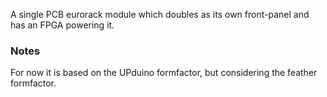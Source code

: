 A single PCB eurorack module which doubles as its own front-panel and has an FPGA powering it. 


### Notes
For now it is based on the UPduino formfactor, but considering the feather formfactor.
